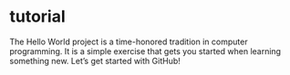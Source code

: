 # tutorial
The Hello World project is a time-honored tradition in computer programming. It is a simple exercise that gets you started when learning something new. Let’s get started with GitHub!
